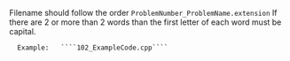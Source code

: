 Filename should follow the order
       ````ProblemNumber_ProblemName.extension````
   If there are 2 or more than 2 words than the first letter of each word must be capital.
  
      Example:   ````102_ExampleCode.cpp````
